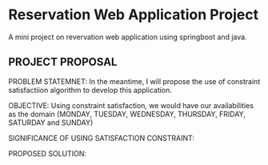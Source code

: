 # Reservation Web Application Project
A mini project on revervation web application using springboot and java.

## PROJECT PROPOSAL
PROBLEM STATEMNET:
In the meantime, I will propose the use of constraint satisfactiion algorithm to develop this application.

OBJECTIVE:
Using constraint satisfaction, we would have our availabilities as the domain (MONDAY, TUESDAY, WEDNESDAY, THURSDAY, FRIDAY, SATURDAY and SUNDAY)

SIGNIFICANCE OF USING SATISFACTION CONSTRAINT:

PROPOSED SOLUTION:

